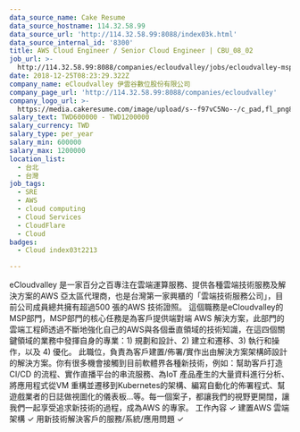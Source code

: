 ```yaml
---
data_source_name: Cake Resume
data_source_hostname: 114.32.58.99
data_source_url: 'http://114.32.58.99:8088/index03k.html'
data_source_internal_id: '8300'
title: AWS Cloud Engineer / Senior Cloud Engineer | CBU_08_02
job_url: >-
  http://114.32.58.99:8088/companies/ecloudvalley/jobs/ecloudvalley-msp-cloud-engineer
date: 2018-12-25T08:23:29.322Z
company_name: eCloudvalley 伊雲谷數位股份有限公司
company_page_url: 'http://114.32.58.99:8088/companies/ecloudvalley'
company_logo_url: >-
  https://media.cakeresume.com/image/upload/s--f97vC5No--/c_pad,fl_png8,h_200,w_200/v1620025131/plasvlv0yqm9knu5hcyb.png
salary_text: TWD600000 - TWD1200000
salary_currency: TWD
salary_type: per_year
salary_min: 600000
salary_max: 1200000
location_list:
  - 台北
  - 台灣
job_tags:
  - SRE
  - AWS
  - cloud computing
  - Cloud Services
  - CloudFlare
  - Cloud
badges:
  - Cloud index03t2213

---
```


eCloudvalley 是一家百分之百專注在雲端運算服務、提供各種雲端技術服務及解決方案的AWS 亞太區代理商，也是台灣第一家興櫃的「雲端技術服務公司」，目前公司成員總共擁有超過500 張的AWS 技術證照。 這個職務是eCloudvalley的MSP部門，MSP部門的核心任務是為客戶提供端對端 AWS 解決方案，此部門的雲端工程師透過不斷地強化自己的AWS與各個垂直領域的技術知識，在這四個關鍵領域的業務中發揮自身的專業：1) 規劃和設計、2) 建立和遷移、3) 執行和操作，以及 4) 優化。 此職位，負責為客戶建置/佈署/實作出由解決方案架構師設計的解決方案。你有很多機會接觸到目前軟體界各種新技術，例如：幫助客戶打造CI/CD 的流程、實作直播平台的串流服務、為IoT 產品產生的大量資料進行分析、將應用程式從VM 重構並遷移到Kubernetes的架構、編寫自動化的佈署程式、幫遊戲業者的日誌做視圖化的儀表板…等。每一個案子，都讓我們的視野更開闊，讓我們一起享受追求新技術的過程，成為AWS 的專家。 工作內容 ✓ 建置AWS 雲端架構 ✓ 用新技術解決客戶的服務/系統/應用問題 ✓ 
